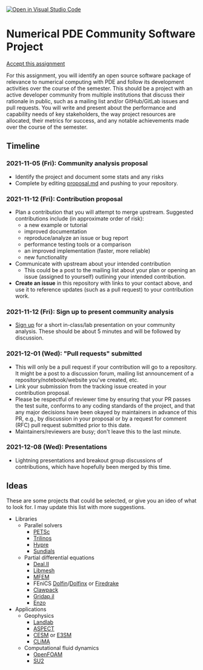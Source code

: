 [![Open in Visual Studio Code](https://classroom.github.com/assets/open-in-vscode-f059dc9a6f8d3a56e377f745f24479a46679e63a5d9fe6f495e02850cd0d8118.svg)](https://classroom.github.com/online_ide?assignment_repo_id=6173161&assignment_repo_type=AssignmentRepo)
# Numerical PDE Community Software Project

[Accept this assignment](https://classroom.github.com/a/viyRxqtk)

For this assignment, you will identify an open source software package of
relevance to numerical computing with PDE and follow its development activities
over the course of the semester. This should be a project with an active
developer community from multiple institutions that discuss their rationale in
public, such as a mailing list and/or GitHub/GitLab issues and pull requests.
You will write and present about the performance and capability needs of key
stakeholders, the way project resources are allocated, their metrics for
success, and any notable achievements made over the course of the semester.

## Timeline

### 2021-11-05 (Fri): Community analysis proposal
  * Identify the project and document some stats and any risks
  * Complete by editing [proposal.md](proposal.md) and pushing to your
    repository.
### 2021-11-12 (Fri): Contribution proposal
  * Plan a contribution that you will attempt to merge upstream.
    Suggested contributions include (in approximate order of risk):
    * a new example or tutorial
    * improved documentation
    * reproduce/analyze an issue or bug report
    * performance testing tools or a comparison
    * an improved implementation (faster, more reliable)
    * new functionality
  * Communicate with upstream about your intended contribution
    * This could be a post to the mailing list about your plan or
      opening an issue (assigned to yourself) outlining your intended
      contribution.
  * **Create an issue** in this repository with links to your contact
    above, and use it to reference updates (such as a pull request) to
    your contribution work.
### 2021-11-12 (Fri): Sign up to present community analysis
  * [Sign up](https://github.com/cu-numpde/fall21/issues/1)
    for a short in-class/lab presentation on your community analysis.
    These should be about 5 minutes and will be followed by discussion.
### 2021-12-01 (Wed): "Pull requests" submitted
  * This will only be a pull request if your contribution will go to a
    repository. It might be a post to a discussion forum, mailing list
    announcement of a repository/notebook/website you've created, etc.
  * Link your submission from the tracking issue created in your
    contribution proposal.
  * Please be respectful of reviewer time by ensuring that your PR
    passes the test suite, conforms to any coding standards of the
    project, and that any major decisions have been okayed by
    maintainers in advance of this PR, e.g., by discussion in your
    proposal or by a request for comment (RFC) pull request submitted
    prior to this date.
  * Maintainers/reviewers are busy; don't leave this to the last minute.
### 2021-12-08 (Wed): Presentations
  * Lightning presentations and breakout group discussions of
   contributions, which have hopefully been merged by this time.

## Ideas

These are some projects that could be selected, or give you an ideo of
what to look for.  I may update this list with more suggestions.

* Libraries
  * Parallel solvers
    * [PETSc](https://gitlab.com/petsc/petsc/)
    * [Trilinos](https://github.com/trilinos/Trilinos)
    * [Hypre](https://github.com/hypre-space/hypre)
    * [Sundials](https://github.com/LLNL/sundials)
  * Partial differential equations
    * [Deal.II](https://github.com/dealii/dealii)
    * [Libmesh](https://github.com/libmesh/libmesh)
    * [MFEM](https://github.com/mfem/mfem/)
    * FEniCS [Dolfin](https://bitbucket.org/fenics-project/dolfin/src/master/)/[Dolfinx](https://github.com/FEniCS/dolfinx) or [Firedrake](https://www.firedrakeproject.org/)
    * [Clawpack](https://github.com/clawpack/)
    * [Gridap.jl](https://github.com/gridap/Gridap.jl)
    * [Enzo](https://enzo-project.org/)
* Applications
  * Geophysics
    * [Landlab](https://github.com/landlab/landlab)
    * [ASPECT](https://github.com/geodynamics/aspect)
    * [CESM](https://github.com/escomp/cesm) or [E3SM](https://github.com/E3SM-Project/E3SM)
    * [CLiMA](https://github.com/CliMA/ClimaCore.jl)
  * Computational fluid dynamics
    * [OpenFOAM](https://github.com/OpenFOAM/OpenFOAM-dev)
    * [SU2](https://github.com/su2code/SU2/tree/develop)
